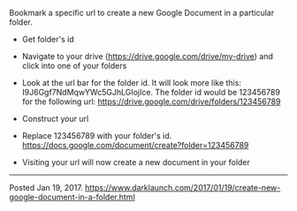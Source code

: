 Bookmark a specific url to create a new Google Document in a particular folder.

* Get folder's id

* Navigate to your drive (https://drive.google.com/drive/my-drive) and click into one of your folders
* Look at the url bar for the folder id. It will look more like this: I9J6Ggf7NdMqwYWc5GJhLGIojIce. The folder id would be 123456789 for the following url: https://drive.google.com/drive/folders/123456789
    
  

* Construct your url

* Replace 123456789 with your folder's id. https://docs.google.com/document/create?folder=123456789
    
  

* Visiting your url will now create a new document in your folder

---


Posted Jan 19, 2017.
https://www.darklaunch.com/2017/01/19/create-new-google-document-in-a-folder.html